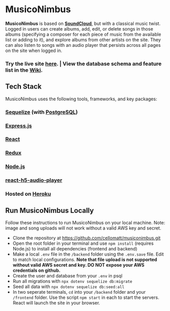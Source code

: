 # MusicoNimbus
**MusicoNimbus** is based on **[SoundCloud](https://soundcloud.com/)**, but with a classical music twist.
Logged in users can create albums, add, edit, or delete songs in those albums (specifying a composer for each piece of music from the available list or adding to it), and explore albums from other artists on the site.
They can also listen to songs with an audio player that persists across all pages on the site when logged in.

### Try the live site <a href=http://musiconimbus.herokuapp.com/>here</a>. <b>|</b> View the database schema and feature list in the <a href="https://github.com/cellomatt/musiconimbus/wiki">Wiki</a>.

## Tech Stack
MusicoNimbus uses the following tools, frameworks, and key packages:

### [Sequelize](https://sequelize.org/) (with [PostgreSQL](https://www.postgresql.org/))
### [Express.js](https://expressjs.com/)
### [React](https://reactjs.org/)
### [Redux](https://react-redux.js.org/)
### [Node.js](http://nodejs.org/)
### [react-h5-audio-player](https://www.npmjs.com/package/react-h5-audio-player)
### Hosted on [Heroku](www.heroku.com)

## Run MusicoNimbus Locally
Follow these instructions to run MusicoNimbus on your local machine. Note: image and song uploads will not work without a valid AWS key and secret.

- Clone the repository at https://github.com/cellomatt/musiconimbus.git
- Open the root folder in your terminal and use ```npm install``` (requires Node.js) to install all dependencies (frontend and backend)
- Make a local ```.env``` file in the ```/backend``` folder using the ```.env.save``` file. Edit to match local configurations. <b>Note that file upload is not supported without valid AWS secret and key. DO NOT expose your AWS credentials on github.</b>
- Create the user and database from your ```.env``` in psql
- Run all migrations with ```npx dotenv sequelize db:migrate```
- Seed all data with ```npx dotenv sequelize db:seed:all```
- In two seperate terminals, ```cd``` into your ```/backend``` folder and your ```/frontend``` folder. Use the script ```npm start``` in each to start the servers. React will launch the site in your browser.
